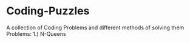 # Coding-Puzzles
A collection of Coding Problems and different methods of solving them
Problems:
1.) N-Queens
